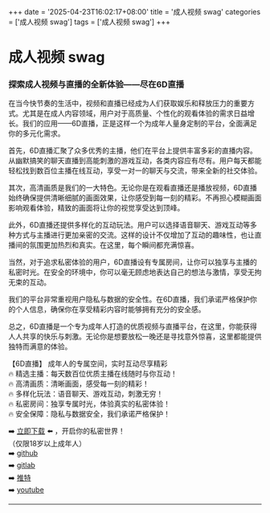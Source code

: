 +++
date = '2025-04-23T16:02:17+08:00'
title = '成人视频 swag'
categories = ['成人视频 swag']
tags = ['成人视频 swag']
+++

# 成人视频 swag

### 探索成人视频与直播的全新体验——尽在6D直播

在当今快节奏的生活中，视频和直播已经成为人们获取娱乐和释放压力的重要方式。尤其是在成人内容领域，用户对于高质量、个性化的观看体验的需求日益增长。我们的应用——6D直播，正是这样一个为成年人量身定制的平台，全面满足你的多元化需求。

首先，6D直播汇聚了众多优秀的主播，他们在平台上提供丰富多彩的直播内容。从幽默搞笑的聊天直播到高能刺激的游戏互动，各类内容应有尽有。用户每天都能轻松找到数百位主播在线互动，享受一对一的聊天与交流，带来全新的社交体验。

其次，高清画质是我们的一大特色。无论你是在观看直播还是播放视频，6D直播始终确保提供清晰细腻的画面效果，让你感受到每一刻的精彩。不再担心模糊画面影响观看体验，精致的画面将让你的视觉享受达到顶峰。

此外，6D直播还提供多样化的互动玩法。用户可以选择语音聊天、游戏互动等多种方式与主播进行更加亲密的交流。这样的设计不仅增加了互动的趣味性，也让直播间的氛围更加热烈和真实。在这里，每个瞬间都充满惊喜。

当然，对于追求私密体验的用户，6D直播设有专属房间，让你可以独享与主播的私密时光。在安全的环境中，你可以毫无顾虑地表达自己的想法与激情，享受无拘无束的互动。

我们的平台非常重视用户隐私与数据的安全性。在6D直播，我们承诺严格保护你的个人信息，确保你在享受精彩内容时能够拥有充分的安全感。

总之，6D直播是一个专为成年人打造的优质视频与直播平台，在这里，你能获得人人共享的快乐与刺激。无论你是想要放松一晚还是寻找意外惊喜，这里都能提供独特而满意的体验。

【6D直播】
成年人的专属空间，实时互动尽享精彩  
🔥 精选主播：每天数百位优质主播在线随时与你互动！  
🔥 高清画质：清晰画面，感受每一刻的精彩！  
🔥 多样化玩法：语音聊天、游戏互动，刺激无穷！  
🔥 私密房间：独享专属时光，体验真实的私密体验！  
🔥 安全保障：隐私与数据安全，我们承诺严格保护！  

➡️ [立即下载](https://down123.s3.ap-east-1.amazonaws.com/down/down.html?channelCode=blog) ⬅️ ，开启你的私密世界！  
（仅限18岁以上成年人）  
➡️ [github](https://aldult-live.github.io/)  
➡️ [gitlab](https://seo-09598d.gitlab.io/)  
➡️ [推特](https://x.com/wegame33)  
➡️ [youtube](https://www.youtube.com/@6Dlive)  

---

